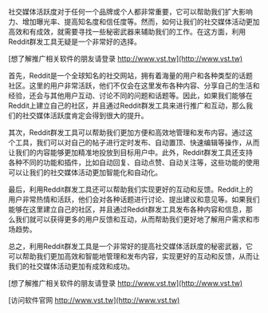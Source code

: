 社交媒体活跃度对于任何一个品牌或个人都非常重要，它可以帮助我们扩大影响力、增加曝光率、提高知名度和信任度等。然而，如何让我们的社交媒体活动更加高效和有成效，就需要寻找一些秘密武器来辅助我们的工作。在这方面，利用Reddit群发工具无疑是一个非常好的选择。

[想了解推广相关软件的朋友请登录 http://www.vst.tw](http://www.vst.tw)

首先，Reddit是一个全球知名的社交网站，拥有着海量的用户和各种类型的话题社区。这里的用户非常活跃，他们不仅会在这里发布各种内容、分享自己的生活和经验，还会与其他用户互动、讨论不同的问题和话题等。因此，如果我们能够在Reddit上建立自己的社区，并且通过Reddit群发工具来进行推广和互动，那么我们的社交媒体活跃度肯定会得到很大的提升。

其次，Reddit群发工具可以帮助我们更加方便和高效地管理和发布内容。通过这个工具，我们可以对自己的帖子进行定时发布、自动置顶、快速编辑等操作，从而让我们的内容能够更加精准地投放到目标用户中。此外，Reddit群发工具还支持各种不同的功能和插件，比如自动回复、自动点赞、自动关注等，这些功能的使用可以让我们的社交媒体活动更加智能化和自动化。

最后，利用Reddit群发工具还可以帮助我们实现更好的互动和反馈。Reddit上的用户非常热情和活跃，他们会对各种话题进行讨论、提出建议和意见等。如果我们能够在这里建立自己的社区，并且通过Reddit群发工具发布各种内容和信息，那么我们就可以获得更多的用户反馈和互动，从而帮助我们更好地了解用户需求和市场趋势。

总之，利用Reddit群发工具是一个非常好的提高社交媒体活跃度的秘密武器，它可以帮助我们更加高效和智能地管理和发布内容，实现更好的互动和反馈，从而让我们的社交媒体活动更加有成效和成功。

[想了解推广相关软件的朋友请登录 http://www.vst.tw](http://www.vst.tw)


[访问软件官网 http://www.vst.tw](http://www.vst.tw)
